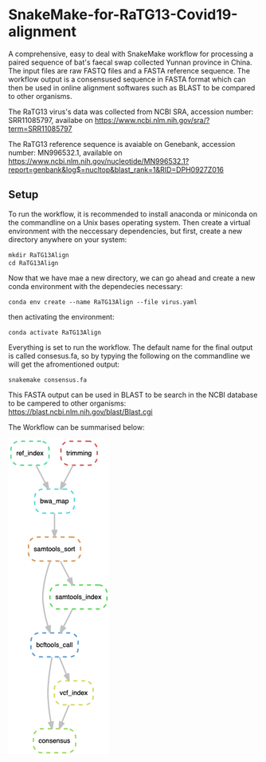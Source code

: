 # SnakeMake-for-RaTG13-Covid19-alignment
A comprehensive, easy to deal with SnakeMake workflow for processing a paired sequence of bat's faecal swap collected Yunnan province in China. The input files are raw FASTQ files and a FASTA reference sequence.  The workflow output is a consensused sequence in FASTA format which can then be used in online alignment softwares such as BLAST to be compared to other organisms.

The RaTG13 virus's data was collected from NCBI SRA, accession number: SRR11085797, availabe on https://www.ncbi.nlm.nih.gov/sra/?term=SRR11085797

The RaTG13 reference sequence is avaiable on Genebank, accession number: MN996532.1, available on https://www.ncbi.nlm.nih.gov/nucleotide/MN996532.1?report=genbank&log$=nucltop&blast_rank=1&RID=DPH0927Z016

## Setup 
To run the workflow, it is recommended to install anaconda or miniconda on the commandline on a Unix bases operating system. Then create a virtual environment with the neccessary dependencies, but first, create a new directory anywhere on your system:

```
mkdir RaTG13Align
cd RaTG13Align
```
Now that we have mae a new directory, we can go ahead and create a new conda environment with the dependecies necessary:

```
conda env create --name RaTG13Align --file virus.yaml
```
then activating the environment: 

```
conda activate RaTG13Align
```

Everything is set to run the workflow. The default name for the final output is called consesus.fa, so by typying the following on the commandline we will get the afromentioned output:

```
snakemake consensus.fa
```

This FASTA output can be used in BLAST to be search in the NCBI database to be campered to other organisms:
https://blast.ncbi.nlm.nih.gov/blast/Blast.cgi


The Workflow can be summarised below:

![](out.png)

